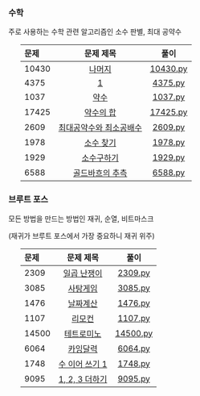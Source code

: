 [BOJ_url]: https://www.acmicpc.net
[github_BOJ_solution]:https://github.com/usbkeep/Algorithm/blob/main/Beakjoon/solution/10430.py

<h3 id="2-">수학</h3>
<p>주로 사용하는 수학 관련 알고리즘인 소수 판별, 최대 공약수</p>
<ul>

|문제|문제 제목|풀이|
|:---|:------:|:---:|
|10430|[나머지](https://www.acmicpc.net/problem/10430)|[10430.py](https://github.com/usbkeep/Algorithm/blob/main/Beakjoon/solution/10430.py)|  
|4375|[1](https://www.acmicpc.net/problem/4375)|[4375.py](https://github.com/usbkeep/Algorithm/blob/main/Beakjoon/solution/4375.py)|  
|1037|[약수](https://www.acmicpc.net/problem/1037)|[1037.py](https://github.com/usbkeep/Algorithm/blob/main/Beakjoon/solution/1037.py)|  
|17425|[약수의 합](https://www.acmicpc.net/problem/17425)|[17425.py](https://github.com/usbkeep/Algorithm/blob/main/Beakjoon/solution/17425.py)|
|2609|[최대공약수와 최소공배수](https://www.acmicpc.net/problem/2609)|[2609.py](https://github.com/usbkeep/Algorithm/blob/main/Beakjoon/solution/2609.py)|
|1978|[소수 찾기](https://www.acmicpc.net/problem/1978)|[1978.py](https://github.com/usbkeep/Algorithm/blob/main/Beakjoon/solution/1978.py)||
|1929|[소수구하기](https://www.acmicpc.net/problem/1929)|[1929.py](https://github.com/usbkeep/Algorithm/blob/main/Beakjoon/solution/1929.py)|
|6588|[골드바흐의 추측](https://www.acmicpc.net/problem/6588)|[6588.py](https://github.com/usbkeep/Algorithm/blob/main/Beakjoon/solution/6588.py)|

</ul>


<h3 id="3-">브루트 포스</h3>
<p>모든 방법을 만드는 방법인 재귀, 순열, 비트마스크</p>
<p>(재귀가 브루트 포스에서 가장 중요하니 재귀 위주)</p>
<ul>

|문제|문제 제목|풀이|
|:---|:------:|:---:|
|2309|[일곱 난쟁이](https://www.acmicpc.net/problem/2309)|[2309.py](https://github.com/usbkeep/Algorithm/blob/main/Beakjoon/solution/2309.py)|
|3085|[사탕게임](https://www.acmicpc.net/problem/3085)|[3085.py](https://github.com/usbkeep/Algorithm/blob/main/Beakjoon/solution/3085.py)|
|1476|[날짜계산](https://www.acmicpc.net/problem/1476)|[1476.py](https://github.com/usbkeep/Algorithm/blob/main/Beakjoon/solution/1476.py)|
|1107|[리모컨](https://www.acmicpc.net/problem/1107)|[1107.py](https://github.com/usbkeep/Algorithm/blob/main/Beakjoon/solution/1107.py)|
|14500|[테트로미노](https://www.acmicpc.net/problem/14500)|[14500.py](https://github.com/usbkeep/Algorithm/blob/main/Beakjoon/solution/14500.py)|
|6064|[카잉달력](https://www.acmicpc.net/problem/6064)|[6064.py](https://github.com/usbkeep/Algorithm/blob/main/Beakjoon/solution/6064.py)|
|1748|[수 이어 쓰기 1](https://www.acmicpc.net/problem/1748)|[1748.py](https://github.com/usbkeep/Algorithm/blob/main/Beakjoon/solution/1748.py)|
|9095|[1, 2, 3 더하기](https://www.acmicpc.net/problem/9095)|[9095.py](https://github.com/usbkeep/Algorithm/blob/main/Beakjoon/solution/9095.py)|

</ul>
